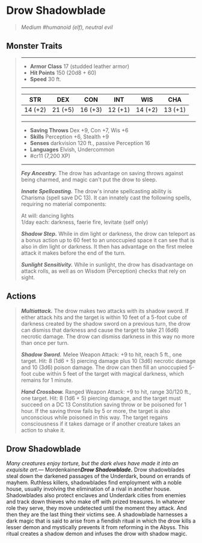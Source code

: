 # Drow Shadowblade
>*Medium #humanoid (elf), neutral evil*
## Monster Traits
>___
>- **Armor Class** 17 (studded leather armor)
>- **Hit Points** 150 (20d8 + 60)
>- **Speed** 30 ft.
>___
>|STR|DEX|CON|INT|WIS|CHA|
>|:---:|:---:|:---:|:---:|:---:|:---:|
>|14 (+2)|21 (+5)|16 (+3)|12 (+1)|14 (+2)|13 (+1)|
>___
>- **Saving Throws** Dex +9, Con +7, Wis +6
>- **Skills** Perception +6, Stealth +9
>- **Senses** darkvision 120 ft., passive Perception 16
>- **Languages** Elvish, Undercommon
>- #cr11 (7,200 XP)
>___
>***Fey Ancestry.*** The drow has advantage on saving throws against being charmed, and magic can't put the drow to sleep.  
>
>***Innate Spellcasting.*** The drow's innate spellcasting ability is Charisma (spell save DC 13). It can innately cast the following spells, requiring no material components:  
>
>At will: dancing lights  
>1/day each: darkness, faerie fire, levitate (self only)  
>
>
>***Shadow Step.*** While in dim light or darkness, the drow can teleport as a bonus action up to 60 feet to an unoccupied space it can see that is also in dim light or darkness. It then has advantage on the first melee attack it makes before the end of the turn.  
>
>***Sunlight Sensitivity.*** While in sunlight, the drow has disadvantage on attack rolls, as well as on Wisdom (Perception) checks that rely on sight.  
>
## Actions
>***Multiattack.*** The drow makes two attacks with its shadow sword. If either attack hits and the target is within 10 feet of a 5-foot cube of darkness created by the shadow sword on a previous turn, the drow can dismiss that darkness and cause the target to take 21 (6d6) necrotic damage. The drow can dismiss darkness in this way no more than once per turn.  
>
>***Shadow Sword.*** Melee Weapon Attack: +9 to hit, reach 5 ft., one target. Hit: 8 (1d6 + 5) piercing damage plus 10 (3d6) necrotic damage and 10 (3d6) poison damage. The drow can then fill an unoccupied 5-foot cube within 5 feet of the target with magical darkness, which remains for 1 minute.  
>
>***Hand Crossbow.*** Ranged Weapon Attack: +9 to hit, range 30/120 ft., one target. Hit: 8 (1d6 + 5) piercing damage, and the target must succeed on a DC 13 Constitution saving throw or be poisoned for 1 hour. If the saving throw fails by 5 or more, the target is also unconscious while poisoned in this way. The target regains consciousness if it takes damage or if another creature takes an action to shake it.
## Drow Shadowblade
*Many creatures enjoy torture, but the dark elves have made it into an exquisite art.*— Mordenkainen***Drow Shadowblade.*** Drow shadowblades steal down the darkened passages of the Underdark, bound on errands of mayhem. Ruthless killers, shadowblades find employment with a noble house, usually involving the elimination of a rival in another house. Shadowblades also protect enclaves and Underdark cities from enemies and track down thieves who make off with prized treasures. In whatever role they serve, they move undetected until the moment they attack. And then they are the last thing their victims see.
A shadowblade harnesses a dark magic that is said to arise from a fiendish ritual in which the drow kills a lesser demon and mystically prevents it from reforming in the Abyss. This ritual creates a shadow demon and infuses the drow with shadow magic.